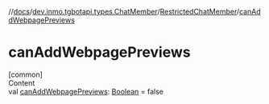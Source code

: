 //[docs](../../../index.md)/[dev.inmo.tgbotapi.types.ChatMember](../index.md)/[RestrictedChatMember](index.md)/[canAddWebpagePreviews](can-add-webpage-previews.md)



# canAddWebpagePreviews  
[common]  
Content  
val [canAddWebpagePreviews](can-add-webpage-previews.md): [Boolean](https://kotlinlang.org/api/latest/jvm/stdlib/kotlin/-boolean/index.html) = false  



